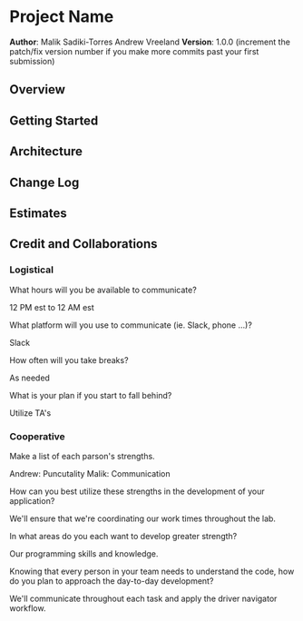 # Project Name

**Author**: Malik Sadiki-Torres Andrew Vreeland
**Version**: 1.0.0 (increment the patch/fix version number if you make more commits past your first submission)

## Overview
<!-- Provide a high level overview of what this application is and why you are building it, beyond the fact that it's an assignment for this class. (i.e. What's your problem domain?) -->

## Getting Started
<!-- What are the steps that a user must take in order to build this app on their own machine and get it running? -->

## Architecture
<!-- Provide a detailed description of the application design. What technologies (languages, libraries, etc) you're using, and any other relevant design information. -->

## Change Log
<!-- Use this area to document the iterative changes made to your application as each feature is successfully implemented. Use time stamps. Here's an example:

01-01-2001 4:59pm - Application now has a fully-functional express server, with a GET route for the location resource. -->

## Estimates
<!-- See below -->

## Credit and Collaborations

### Logistical

What hours will you be available to communicate?

12 PM est to 12 AM est


What platform will you use to communicate (ie. Slack, phone …)?

Slack

How often will you take breaks?

As needed

What is your plan if you start to fall behind?

Utilize TA's

### Cooperative

Make a list of each parson's strengths.

Andrew: Puncutality
Malik: Communication


How can you best utilize these strengths in the development of your application?

We'll ensure that we're coordinating our work times throughout the lab.

In what areas do you each want to develop greater strength?

Our programming skills and knowledge.

Knowing that every person in your team needs to understand the code, how do you plan to approach the day-to-day development? 

We'll communicate throughout each task and apply the driver navigator workflow. 